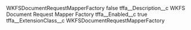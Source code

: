 <?xml version="1.0" encoding="UTF-8"?>
<CustomMetadata xmlns="http://soap.sforce.com/2006/04/metadata" xmlns:xsi="http://www.w3.org/2001/XMLSchema-instance" xmlns:xsd="http://www.w3.org/2001/XMLSchema">
    <label>WKFSDocumentRequestMapperFactory</label>
    <protected>false</protected>
    <values>
        <field>tffa__Description__c</field>
        <value xsi:type="xsd:string">WKFS Document Request Mapper Factory</value>
    </values>
    <values>
        <field>tffa__Enabled__c</field>
        <value xsi:type="xsd:boolean">true</value>
    </values>
    <values>
        <field>tffa__ExtensionClass__c</field>
        <value xsi:type="xsd:string">WKFSDocumentRequestMapperFactory</value>
    </values>
</CustomMetadata>
